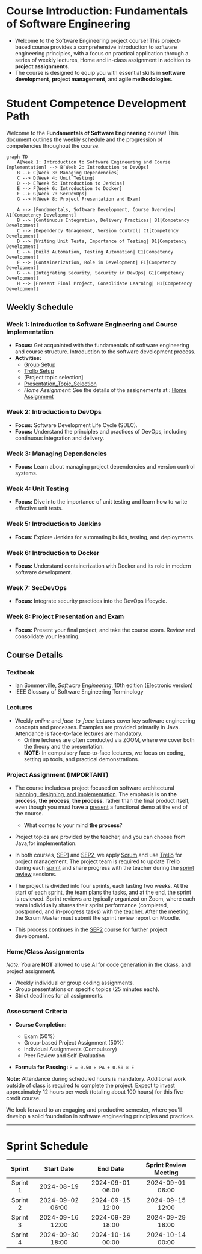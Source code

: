 # Course Introduction: Fundamentals of Software Engineering

- Welcome to the  Software Engineering project course! This project-based course provides a comprehensive introduction to software engineering principles, with a focus on practical application through a series of weekly lectures, Home and in-class assignment in addition to **project assignments.**
- The course is designed to equip you with essential skills in **software development**, **project management**, and **agile methodologies**.

# Student Competence Development Path

Welcome to the **Fundamentals of Software Engineering** course! This document outlines the weekly schedule and the progression of competencies throughout the course.

```mermaid
graph TD
    A[Week 1: Introduction to Software Engineering and Course Implementation] --> B[Week 2: Introduction to DevOps]
    B --> C[Week 3: Managing Dependencies]
    C --> D[Week 4: Unit Testing]
    D --> E[Week 5: Introduction to Jenkins]
    E --> F[Week 6: Introduction to Docker]
    F --> G[Week 7: SecDevOps]
    G --> H[Week 8: Project Presentation and Exam]
    
    A --> |Fundamentals, Software Development, Course Overview| A1[Competency Development]
    B --> |Continuous Integration, Delivery Practices| B1[Competency Development]
    C --> |Dependency Management, Version Control| C1[Competency Development]
    D --> |Writing Unit Tests, Importance of Testing| D1[Competency Development]
    E --> |Build Automation, Testing Automation| E1[Competency Development]
    F --> |Containerization, Role in Development| F1[Competency Development]
    G --> |Integrating Security, Security in DevOps| G1[Competency Development]
    H --> |Present Final Project, Consolidate Learning| H1[Competency Development]
```

## Weekly Schedule

### Week 1: Introduction to Software Engineering and Course Implementation

- **Focus:** Get acquainted with the fundamentals of software engineering and course structure. Introduction to the software development process.
- **Activities:**
    - [Group Setup](https://github.com/ADirin/OTP1_LectureMaterial/blob/main/Week%201/Lecture%20Assignment/Assignment1.md)
    - [Trollo Setup](https://github.com/ADirin/OTP1_LectureMaterial/blob/main/Project_Scrum/Project_Management_Trello/Introduction-To_Trello.md)
    - [Project topic selection]
    - [Presentation_Topic_Selection](https://github.com/ADirin/OTP1_LectureMaterial/blob/main/Lecture_Presentation/Topics.md)
    - *Home Assignment:* See the details of the assignements at : [Home Assignment](https://github.com/ADirin/OTP1_LectureMaterial/tree/main/Week%201/Home%20Assignment)
        

### Week 2: Introduction to DevOps
- **Focus:** Software Development Life Cycle (SDLC).
- **Focus:** Understand the principles and practices of DevOps, including continuous integration and delivery.

### Week 3: Managing Dependencies

- **Focus:** Learn about managing project dependencies and version control systems.

### Week 4: Unit Testing

- **Focus:** Dive into the importance of unit testing and learn how to write effective unit tests.

### Week 5: Introduction to Jenkins

- **Focus:** Explore Jenkins for automating builds, testing, and deployments.

### Week 6: Introduction to Docker

- **Focus:** Understand containerization with Docker and its role in modern software development.

### Week 7: SecDevOps

- **Focus:** Integrate security practices into the DevOps lifecycle.

### Week 8: Project Presentation and Exam

- **Focus:** Present your final project, and take the course exam. Review and consolidate your learning.

## Course Details

### Textbook

- Ian Sommerville, *Software Engineering*, 10th edition (Electronic version)
- IEEE Glossary of Software Engineering Terminology

### Lectures

- Weekly *online* and *face-to-face* lectures cover key software engineering concepts and processes. Examples are provided primarily in Java. Attendance is face-to-face lectures are mandatory.
    - Online lectures are often conducted via ZOOM, where we cover both the theory and the presentation.
    - **NOTE:** In compulsory face-to-face lectures, we focus on coding, setting up tools, and practical demonstrations.     

### Project Assignment (IMPORTANT)

- The course includes a project focused on software architectural [planning, designing, and implementation](https://github.com/ADirin/OTP1_LectureMaterial/tree/main/Project_Scrum). The emphasis is on **the process**, **the process**, **the process**, rather than the final product itself, even though you must have a [present](https://github.com/ADirin/OTP1_LectureMaterial/tree/main/Week%208/presentation) a functional demo at the end of the course.
    - What comes to your mind **the process**?

- Project topics are provided by the teacher, and you can choose from Java,for implementation.

- In both courses, [SEP1](https://github.com/ADirin/OTP1_LectureMaterial/tree/main) and [SEP2](https://github.com/ADirin/OTP2_LectureMaterial), we apply [Scrum](https://github.com/ADirin/OTP1_LectureMaterial/blob/main/Project_Scrum/Scrum_Agile/Introduction_Agile_Scrum.md) and use [Trello](https://github.com/ADirin/OTP1_LectureMaterial/blob/main/Project_Scrum/Project_Management_Trello/Introduction-To_Trello.md) for project management. The project team is required to update Trello during each [sprint](https://github.com/ADirin/OTP1_LectureMaterial/blob/main/Project_Scrum/Scrum_Agile/Sprint_Review_CheckList.md) and share progress with the teacher during the [sprint review](https://github.com/ADirin/OTP1_LectureMaterial/blob/main/Project_Scrum/Scrum_Agile/Sprint_Review_CheckList.md) sessions.

- The project is divided into four sprints, each lasting two weeks. At the start of each sprint, the team plans the tasks, and at the end, the sprint is reviewed. Sprint reviews are typically organized on Zoom, where each team individually shares their sprint performance (completed, postponed, and in-progress tasks) with the teacher. After the meeting, the Scrum Master must submit the sprint review report on Moodle.

- This process continues in the [SEP2](https://github.com/ADirin/OTP2_LectureMaterial) course for further project development.



### Home/Class Assignments
*Note:* You are **NOT** allowed to use AI for code generation in the ckass, and project  assignment. 
- Weekly individual or group coding assignments.
- Group presentations on specific topics (25 minutes each).
- Strict deadlines for all assignments.

### Assessment Criteria

- **Course Completion:**
  - Exam (50%)
  - Group-based Project Assignment (50%)
  - Individual Assignments (Compulsory)
  - Peer Review and Self-Evaluation

- **Formula for Passing:** `P = 0.50 × PA + 0.50 × E`

**Note:** Attendance during scheduled hours is mandatory. Additional work outside of class is required to complete the project. Expect to invest approximately 12 hours per week (totaling about 100 hours) for this five-credit course.

We look forward to an engaging and productive semester, where you'll develop a solid foundation in software engineering principles and practices.

---------------------------------------------------------------------

# Sprint Schedule

|   Sprint   |   Start Date   |       End Date       | Sprint Review Meeting |
|:----------:|:--------------:|:--------------------:|:---------------------:|
|  Sprint 1  | 2024-08-19     | 2024-09-01 06:00     | 2024-09-01 06:00      |
|  Sprint 2  | 2024-09-02 06:00 | 2024-09-15 12:00     | 2024-09-15 12:00      |
|  Sprint 3  | 2024-09-16 12:00 | 2024-09-29 18:00     | 2024-09-29 18:00      |
|  Sprint 4  | 2024-09-30 18:00 | 2024-10-14 00:00     | 2024-10-14 00:00      |


